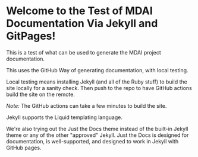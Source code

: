 # Welcome to the Test of MDAI Documentation Via Jekyll and GitPages!

This is a test of what can be used to generate the MDAI project documentation.

This uses the GitHub Way of generating documentation, with local testing.

Local testing means installing Jekyll (and all of the Ruby stuff)
to build the site locally for a sanity check. Then push to the repo
to have GitHub actions build the site on the remote.

*Note:* The GitHub actions can take a few minutes to build the site.

Jekyll supports the Liquid templating language.

We're also trying out the Just the Docs theme instead of the built-in
Jekyll theme or any of the other "approved" Jekyll. Just the Docs is 
designed for documentation, is well-supported, and designed to work
in Jekyll with GitHub pages.
